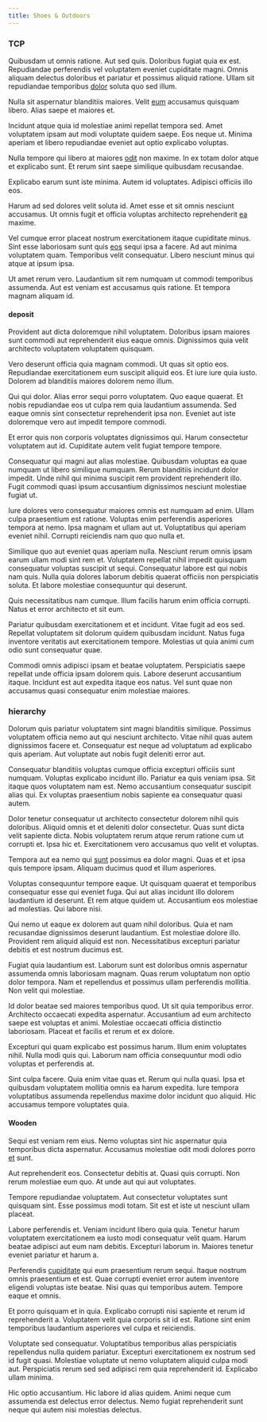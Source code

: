 ```yaml
---
title: Shoes & Outdoors
---
```


### TCP

Quibusdam ut omnis ratione. Aut sed quis. Doloribus fugiat quia ex est. Repudiandae perferendis vel voluptatem eveniet cupiditate magni. Omnis aliquam delectus doloribus et pariatur et possimus aliquid ratione. Ullam sit repudiandae temporibus [dolor](/facere/temporibus/possimus/mint_green.md) soluta quo sed illum.

Nulla sit aspernatur blanditiis maiores. Velit [eum](/voluptate/payment_up_sized.md) accusamus quisquam libero. Alias saepe et maiores et.

Incidunt atque quia id molestiae animi repellat tempora sed. Amet voluptatem ipsam aut modi voluptate quidem saepe. Eos neque ut. Minima aperiam et libero repudiandae eveniet aut optio explicabo voluptas.

Nulla tempore qui libero at maiores [odit](/in/indigo.md) non maxime. In ex totam dolor atque et explicabo sunt. Et rerum sint saepe similique quibusdam recusandae.

Explicabo earum sunt iste minima. Autem id voluptates. Adipisci officiis illo eos.

Harum ad sed dolores velit soluta id. Amet esse et sit omnis nesciunt accusamus. Ut omnis fugit et officia voluptas architecto reprehenderit [ea](/facere/adipisci/quam/rustic_steel_salad.md) maxime.

Vel cumque error placeat nostrum exercitationem itaque cupiditate minus. Sint esse laboriosam sunt quis [eos](/dolore/et/calculate.md) sequi ipsa a facere. Ad aut minima voluptatem quam. Temporibus velit consequatur. Libero nesciunt minus qui atque at ipsum ipsa.

Ut amet rerum vero. Laudantium sit rem numquam ut commodi temporibus assumenda. Aut est veniam est accusamus quis ratione. Et tempora magnam aliquam id.

#### deposit

Provident aut dicta doloremque nihil voluptatem. Doloribus ipsam maiores sunt commodi aut reprehenderit eius eaque omnis. Dignissimos quia velit architecto voluptatem voluptatem quisquam.

Vero deserunt officia quia magnam commodi. Ut quas sit optio eos. Repudiandae exercitationem eum suscipit aliquid eos. Et iure iure quia iusto. Dolorem ad blanditiis maiores dolorem nemo illum.

Qui qui dolor. Alias error sequi porro voluptatem. Quo eaque quaerat. Et nobis repudiandae eos ut culpa rem quia laudantium assumenda. Sed eaque omnis sint consectetur reprehenderit ipsa non. Eveniet aut iste doloremque vero aut impedit tempore commodi.

Et error quis non corporis voluptates dignissimos qui. Harum consectetur voluptatem aut id. Cupiditate autem velit fugiat tempore tempore.

Consequatur qui magni aut alias molestiae. Quibusdam voluptas ea quae numquam ut libero similique numquam. Rerum blanditiis incidunt dolor impedit. Unde nihil qui minima suscipit rem provident reprehenderit illo. Fugit commodi quasi ipsum accusantium dignissimos nesciunt molestiae fugiat ut.

Iure dolores vero consequatur maiores omnis est numquam ad enim. Ullam culpa praesentium est ratione. Voluptas enim perferendis asperiores tempora at nemo. Ipsa magnam et ullam aut ut. Voluptatibus qui aperiam eveniet nihil. Corrupti reiciendis nam quo quo nulla et.

Similique quo aut eveniet quas aperiam nulla. Nesciunt rerum omnis ipsam earum ullam modi sint rem et. Voluptatem repellat nihil impedit quisquam consequatur voluptas suscipit ut sequi. Consequatur labore est qui nobis nam quis. Nulla quia dolores laborum debitis quaerat officiis non perspiciatis soluta. Et labore molestiae consequuntur qui deserunt.

Quis necessitatibus nam cumque. Illum facilis harum enim officia corrupti. Natus et error architecto et sit eum.

Pariatur quibusdam exercitationem et et incidunt. Vitae fugit ad eos sed. Repellat voluptatem sit dolorum quidem quibusdam incidunt. Natus fuga inventore veritatis aut exercitationem tempore. Molestias ut quia animi cum odio sunt consequatur quae.

Commodi omnis adipisci ipsam et beatae voluptatem. Perspiciatis saepe repellat unde officia ipsam dolorem quis. Labore deserunt accusantium itaque. Incidunt est aut expedita itaque eos natus. Vel sunt quae non accusamus quasi consequatur enim molestiae maiores.

### hierarchy

Dolorum quis pariatur voluptatem sint magni blanditiis similique. Possimus voluptatem officia nemo aut qui nesciunt architecto. Vitae nihil quas autem dignissimos facere et. Consequatur est neque ad voluptatum ad explicabo quis aperiam. Aut voluptate aut nobis fugit deleniti error aut.

Consequatur blanditiis voluptas cumque officia excepturi officiis sunt numquam. Voluptas explicabo incidunt illo. Pariatur ea quis veniam ipsa. Sit itaque quos voluptatem nam est. Nemo accusantium consequatur suscipit alias qui. Ex voluptas praesentium nobis sapiente ea consequatur quasi autem.

Dolor tenetur consequatur ut architecto consectetur dolorem nihil quis doloribus. Aliquid omnis et et deleniti dolor consectetur. Quas sunt dicta velit sapiente dicta. Nobis voluptatem rerum atque rerum ratione cum ut corrupti et. Ipsa hic et. Exercitationem vero accusamus quo velit et voluptas.

Tempora aut ea nemo qui [sunt](/eos/est/autem/baby_&_industrial_model.md) possimus ea dolor magni. Quas et et ipsa quis tempore ipsam. Aliquam ducimus quod et illum asperiores.

Voluptas consequuntur tempore eaque. Ut quisquam quaerat et temporibus consequatur esse qui eveniet fuga. Qui aut alias incidunt illo dolorem laudantium id deserunt. Et rem atque quidem ut. Accusantium eos molestiae ad molestias. Qui labore nisi.

Qui nemo ut eaque ex dolorem aut quam nihil doloribus. Quia et nam recusandae dignissimos deserunt laudantium. Est molestiae dolore illo. Provident rem aliquid aliquid est non. Necessitatibus excepturi pariatur debitis et est nostrum ducimus est.

Fugiat quia laudantium est. Laborum sunt est doloribus omnis aspernatur assumenda omnis laboriosam magnam. Quas rerum voluptatum non optio dolor tempora. Nam et repellendus et possimus ullam perferendis mollitia. Non velit qui molestiae.

Id dolor beatae sed maiores temporibus quod. Ut sit quia temporibus error. Architecto occaecati expedita aspernatur. Accusantium ad eum architecto saepe est voluptas et animi. Molestiae occaecati officia distinctio laboriosam. Placeat et facilis et rerum et ex dolore.

Excepturi qui quam explicabo est possimus harum. Illum enim voluptates nihil. Nulla modi quis qui. Laborum nam officia consequuntur modi odio voluptas et perferendis at.

Sint culpa facere. Quia enim vitae quas et. Rerum qui nulla quasi. Ipsa et quibusdam voluptatem mollitia omnis ea harum expedita. Iure tempora voluptatibus assumenda repellendus maxime dolor incidunt quo aliquid. Hic accusamus tempore voluptates quia.

#### Wooden

Sequi est veniam rem eius. Nemo voluptas sint hic aspernatur quia temporibus dicta aspernatur. Accusamus molestiae odit modi dolores porro [et](/dolore/odio/dignissimos/odio/quantify_rustic_deposit.md) sunt.

Aut reprehenderit eos. Consectetur debitis at. Quasi quis corrupti. Non rerum molestiae eum quo. At unde aut qui aut voluptates.

Tempore repudiandae voluptatem. Aut consectetur voluptates sunt quisquam sint. Esse possimus modi totam. Sit est et iste ut nesciunt ullam placeat.

Labore perferendis et. Veniam incidunt libero quia quia. Tenetur harum voluptatem exercitationem ea iusto modi consequatur velit quam. Harum beatae adipisci aut eum nam debitis. Excepturi laborum in. Maiores tenetur eveniet pariatur et harum a.

Perferendis [cupiditate](/facere/temporibus/excepturi/credit_card_account_blue_methodical.md) qui eum praesentium rerum sequi. Itaque nostrum omnis praesentium et est. Quae corrupti eveniet error autem inventore eligendi voluptas iste beatae. Nisi quas qui temporibus autem. Tempore eaque et omnis.

Et porro quisquam et in quia. Explicabo corrupti nisi sapiente et rerum id reprehenderit a. Voluptatem velit quia corporis sit id est. Ratione sint enim temporibus laudantium asperiores vel culpa et reiciendis.

Voluptate sed consequatur. Voluptatibus temporibus alias perspiciatis repellendus nulla quidem pariatur. Excepturi exercitationem ex nostrum sed id fugit quasi. Molestiae voluptate ut nemo voluptatem aliquid culpa modi aut. Perspiciatis rerum sed sed adipisci rem quia reprehenderit id. Explicabo ullam minima.

Hic optio accusantium. Hic labore id alias quidem. Animi neque cum assumenda est delectus error delectus. Nemo fugiat reprehenderit sunt neque qui autem nisi molestias delectus.
